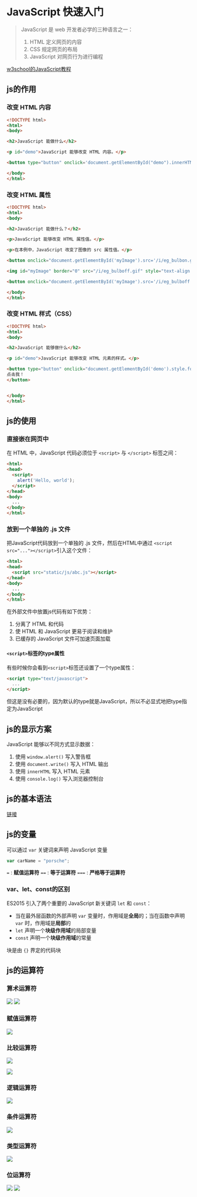 # JavaScript 快速入门

> JavaScript 是 web 开发者必学的三种语言之一：
> 1. HTML 定义网页的内容
> 2. CSS 规定网页的布局
> 3. JavaScript 对网页行为进行编程

[w3school的JavaScript教程](https://www.w3school.com.cn/js/index.asp)

## js的作用

### 改变 HTML 内容

```html
<!DOCTYPE html>
<html>
<body>

<h2>JavaScript 能做什么</h2>

<p id="demo">JavaScript 能够改变 HTML 内容。</p>

<button type="button" onclick='document.getElementById("demo").innerHTML = "Hello JavaScript!"'>点击我！</button>

</body>
</html>
```

### 改变 HTML 属性

```html
<!DOCTYPE html>
<html>
<body>

<h2>JavaScript 能做什么？</h2>

<p>JavaScript 能够改变 HTML 属性值。</p>

<p>在本例中，JavaScript 改变了图像的 src 属性值。</p>

<button onclick="document.getElementById('myImage').src='/i/eg_bulbon.gif'">开灯</button>

<img id="myImage" border="0" src="/i/eg_bulboff.gif" style="text-align:center;">

<button onclick="document.getElementById('myImage').src='/i/eg_bulboff.gif'">关灯</button>

</body>
</html>
```

### 改变 HTML 样式（CSS）

```html
<!DOCTYPE html>
<html>
<body>

<h2>JavaScript 能够做什么</h2>

<p id="demo">JavaScript 能够改变 HTML 元素的样式。</p>

<button type="button" onclick="document.getElementById('demo').style.fontSize='35px'">
点击我！
</button>


</body>
</html> 
```

## js的使用

### 直接嵌在网页中

在 HTML 中，JavaScript 代码必须位于 `<script>` 与 `</script>` 标签之间：
```html
<html>
<head>
  <script>
    alert('Hello, world');
  </script>
</head>
<body>
  ...
</body>
</html>
```

### 放到一个单独的 .js 文件

把JavaScript代码放到一个单独的 .js 文件，然后在HTML中通过 `<script src="..."></script>`引入这个文件：
```html
<html>
<head>
  <script src="static/js/abc.js"></script>
</head>
<body>
  ...
</body>
</html>
```

在外部文件中放置js代码有如下优势：
1. 分离了 HTML 和代码
2. 使 HTML 和 JavaScript 更易于阅读和维护
3. 已缓存的 JavaScript 文件可加速页面加载

#### `<script>`标签的type属性

有些时候你会看到`<script>`标签还设置了一个type属性：
```html
<script type="text/javascript">
  ...
</script>
```
但这是没有必要的，因为默认的type就是JavaScript，所以不必显式地把type指定为JavaScript

## js的显示方案

JavaScript 能够以不同方式显示数据：
1. 使用 `window.alert()` 写入警告框
2. 使用 `document.write()` 写入 HTML 输出
3. 使用 `innerHTML` 写入 HTML 元素
4. 使用 `console.log()` 写入浏览器控制台

## js的基本语法

[链接](https://www.w3school.com.cn/js/js_syntax.asp)

## js的变量

可以通过 `var` 关键词来声明 JavaScript 变量
```js
var carName = "porsche";
```

`=` : **赋值运算符**
`==` : **等于运算符**
`===` : **严格等于运算符**

### var、let、const的区别

ES2015 引入了两个重要的 JavaScript 新关键词 `let` 和 `const`：
- 当在最外层函数的外部声明 `var` 变量时，作用域是**全局**的；当在函数中声明 `var` 时，作用域是**局部**的
- `let` 声明一个**块级作用域**的局部变量
- `const` 声明一个**块级作用域**的常量

块是由 `{}` 界定的代码块

## js的运算符

### 算术运算符

![](resources/2024-09-18-20-12-13.png)
![](resources/2024-09-18-20-09-10.png)

### 赋值运算符

![](resources/2024-09-18-20-12-37.png)

### 比较运算符

![](resources/2024-09-19-21-50-47.png)

![](resources/2024-09-19-21-55-47.png)

### 逻辑运算符

![](resources/2024-09-19-21-51-01.png)

### 条件运算符

![](resources/2024-09-19-21-53-34.png)

### 类型运算符

![](resources/2024-09-19-21-51-35.png)

### 位运算符

![](resources/2024-09-19-23-01-29.png)
![](resources/2024-09-19-23-02-22.png)
